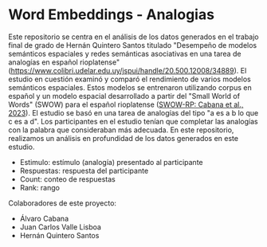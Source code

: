 # Word Embeddings - Analogias 

Este repositorio se centra en el análisis de los datos generados en el trabajo final de grado de Hernán Quintero Santos titulado "Desempeño de modelos semánticos espaciales y redes semánticas asociativas en una tarea de analogías en español rioplatense" (https://www.colibri.udelar.edu.uy/jspui/handle/20.500.12008/34889). El estudio en cuestión examinó y comparó el rendimiento de varios modelos semánticos espaciales. Estos modelos se entrenaron utilizando corpus en español y un modelo espacial desarrollado a partir del "Small World of Words" (SWOW) para el español rioplatense ([SWOW-RP: Cabana et al., 2023](https://link.springer.com/article/10.3758/s13428-023-02070-z)). El estudio se basó en una tarea de analogías del tipo "a es a b lo que c es a d". Los participantes en el estudio tenían que completar las analogías con la palabra que consideraban más adecuada. 
En este repositorio, realizamos un análisis en profundidad de los datos generados en este estudio.

- Estimulo: estímulo (analogía) presentado al participante
- Respuestas: respuesta del participante
- Count: conteo de respuestas
- Rank: rango

Colaboradores de este proyecto:
- Álvaro Cabana
- Juan Carlos Valle Lisboa
- Hernán Quintero Santos
